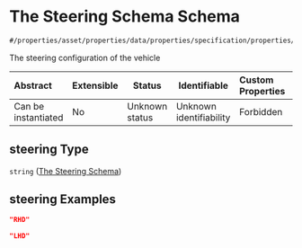# The Steering Schema Schema

```txt
#/properties/asset/properties/data/properties/specification/properties/steering#/properties/asset/properties/data/properties/specification/properties/steering
```

The steering configuration of the vehicle


| Abstract            | Extensible | Status         | Identifiable            | Custom Properties | Additional Properties | Access Restrictions | Defined In                                                                                       |
| :------------------ | ---------- | -------------- | ----------------------- | :---------------- | --------------------- | ------------------- | ------------------------------------------------------------------------------------------------ |
| Can be instantiated | No         | Unknown status | Unknown identifiability | Forbidden         | Allowed               | none                | [policy_transaction.schema.json\*](../out/policy_transaction.schema.json "open original schema") |

## steering Type

`string` ([The Steering Schema](policy_transaction-properties-the-asset-schema-properties-the-data-schema-properties-the-specification-schema-properties-the-steering-schema.md))

## steering Examples

```json
"RHD"
```

```json
"LHD"
```

